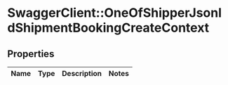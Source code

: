 # SwaggerClient::OneOfShipperJsonldShipmentBookingCreateContext

## Properties
Name | Type | Description | Notes
------------ | ------------- | ------------- | -------------

